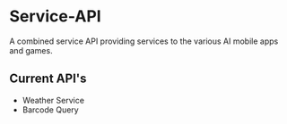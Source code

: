 # Service-API

A combined service API providing services to the various AI mobile apps and games.

## Current API's
* Weather Service
* Barcode Query

